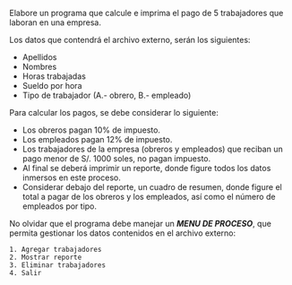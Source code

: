 Elabore un programa que calcule e imprima el pago de 5 trabajadores que
laboran en una empresa.

Los datos que contendrá el archivo externo, serán los siguientes:

- Apellidos
- Nombres
- Horas trabajadas
- Sueldo por hora
- Tipo de trabajador (A.- obrero, B.- empleado)

Para calcular los pagos, se debe considerar lo siguiente:

- Los obreros pagan 10% de impuesto.
- Los empleados pagan 12% de impuesto.
- Los trabajadores de la empresa (obreros y empleados) que reciban un pago
  menor de S/. 1000 soles, no pagan impuesto.
- Al final se deberá imprimir un reporte, donde figure todos los datos
  inmersos en este proceso.
- Considerar debajo del reporte, un cuadro de resumen, donde figure el total
  a pagar de los obreros y los empleados, así como el número de empleados por
  tipo.

No olvidar que el programa debe manejar un _**MENU DE PROCESO**_, que permita
gestionar los datos contenidos en el archivo externo:

    1. Agregar trabajadores
    2. Mostrar reporte
    3. Eliminar trabajadores
    4. Salir